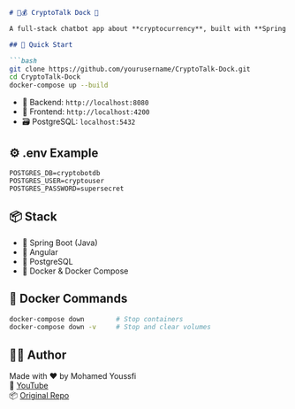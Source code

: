 ```markdown
# 🤖💰 CryptoTalk Dock 🐳

A full-stack chatbot app about **cryptocurrency**, built with **Spring Boot**, **Angular**, and **PostgreSQL**, fully containerized with **Docker** and **Docker Compose**.

## 🚀 Quick Start

```bash
git clone https://github.com/yourusername/CryptoTalk-Dock.git
cd CryptoTalk-Dock
docker-compose up --build
```

- 🧠 Backend: `http://localhost:8080`  
- 💬 Frontend: `http://localhost:4200`  
- 🗃️ PostgreSQL: `localhost:5432`

## ⚙️ .env Example

```env
POSTGRES_DB=cryptobotdb
POSTGRES_USER=cryptouser
POSTGRES_PASSWORD=supersecret
```

## 📦 Stack

- 🧠 Spring Boot (Java)
- 🎨 Angular
- 🐘 PostgreSQL
- 🐳 Docker & Docker Compose

## 🐳 Docker Commands

```bash
docker-compose down        # Stop containers
docker-compose down -v     # Stop and clear volumes
```

## 👨‍💻 Author

Made with ❤️ by Mohamed Youssfi  
🎥 [YouTube](https://www.youtube.com/watch?v=j8Vi1XpHIaM)  
📦 [Original Repo](https://github.com/mohamedYoussfi/start-spring-angular-postgres-chatbot-docker)
```
